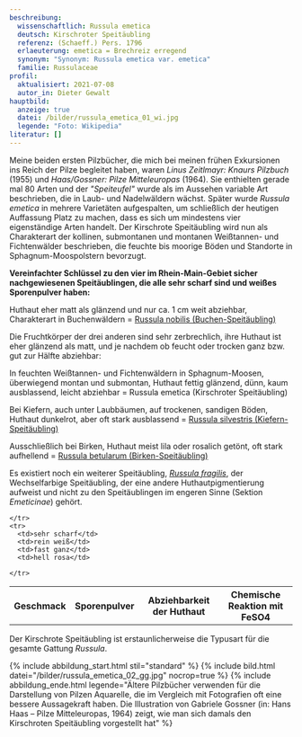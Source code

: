 ```yaml
---
beschreibung:
  wissenschaftlich: Russula emetica
  deutsch: Kirschroter Speitäubling
  referenz: (Schaeff.) Pers. 1796
  erlaeuterung: emetica = Brechreiz erregend
  synonym: "Synonym: Russula emetica var. emetica"
  familie: Russulaceae
profil:
  aktualisiert: 2021-07-08
  autor_in: Dieter Gewalt
hauptbild:
  anzeige: true
  datei: /bilder/russula_emetica_01_wi.jpg
  legende: "Foto: Wikipedia"
literatur: []
---
```

Meine beiden ersten Pilzbücher, die mich bei meinen frühen Exkursionen ins Reich der Pilze begleitet haben, waren *Linus Zeitlmayr: Knaurs Pilzbuch* (1955) und *Haas/Gossner: Pilze Mitteleuropas* (1964). Sie enthielten gerade mal 80 Arten und der *"Speiteufel"* wurde als im Aussehen variable Art beschrieben, die in Laub- und Nadelwäldern wächst. Später wurde *Russula emetica* in mehrere Varietäten aufgespalten, um schließlich der heutigen Auffassung Platz zu machen, dass es sich um mindestens vier eigenständige Arten handelt. Der Kirschrote Speitäubling wird nun als Charakterart der kollinen, submontanen und montanen Weißtannen- und Fichtenwälder beschrieben, die feuchte bis moorige Böden und Standorte in Sphagnum-Moospolstern bevorzugt. 

**Vereinfachter Schlüssel zu den vier im Rhein-Main-Gebiet sicher nachgewiesenen Speitäublingen, die alle sehr scharf sind und weißes Sporenpulver haben:**

Huthaut eher matt als glänzend und nur ca. 1 cm weit abziehbar, Charakterart in Buchenwäldern = [Russula nobilis (Buchen-Speitäubling)](/pilze/russula-nobilis-buchen-speitäubling)

Die Fruchtkörper der drei anderen sind sehr zerbrechlich, ihre Huthaut ist eher glänzend als matt, und je nachdem ob feucht oder trocken ganz bzw. gut zur Hälfte abziehbar:

In feuchten Weißtannen- und Fichtenwäldern in Sphagnum-Moosen, überwiegend montan und submontan, Huthaut fettig glänzend, dünn, kaum ausblassend, leicht abziehbar  =  Russula emetica (Kirschroter Speitäubling)

Bei Kiefern, auch unter Laubbäumen, auf trockenen, sandigen Böden, Huthaut dunkelrot, aber oft stark ausblassend  =  [Russula silvestris (Kiefern-Speitäubling)](/pilze/russula-silvestris-kiefern-speitäubling)

Ausschließlich bei Birken, Huthaut meist lila oder rosalich getönt, oft stark aufhellend  =  [Russula betularum (Birken-Speitäubling)](/pilze/russula-betularum-birken-speitäubling) 

Es existiert noch ein weiterer Speitäubling, *[Russula fragilis](/pilze/russula-fragilis-wechselfarbiger-speitäubling)*, der Wechselfarbige Speitäubling, der eine andere Huthautpigmentierung aufweist und nicht zu den Speitäublingen im engeren Sinne (Sektion *Emeticinae*) gehört.

<div class="table-responsive">
  <table class="table taeubling">
    <tr>
      <th rowspan="2">Geschmack</th>
      <th rowspan="2">Sporenpulver</th>
      <th rowspan="2">Abziehbarkeit der Huthaut</th>
      <th colspan="3" class="text-center">Chemische Reaktion mit FeSO4</th>
    </tr>
    <tr>
      
      
    </tr>
    <tr>
      <td>sehr scharf</td>
      <td>rein weiß</td>
      <td>fast ganz</td>
      <td>hell rosa</td>
       
    </tr>
  </table>
</div>

Der Kirschrote Speitäubling ist erstaunlicherweise die Typusart für die gesamte Gattung *Russula*.

{% include abbildung_start.html stil="standard" %}
{% include bild.html datei="/bilder/russula_emetica_02_gg.jpg" nocrop=true %}
{% include abbildung_ende.html legende="Ältere Pilzbücher verwenden für die Darstellung von Pilzen Aquarelle, die im Vergleich mit Fotografien oft eine bessere Aussagekraft haben. Die Illustration von Gabriele Gossner (in: Hans Haas – Pilze Mitteleuropas, 1964) zeigt, wie man sich damals den Kirschroten Speitäubling vorgestellt hat" %}